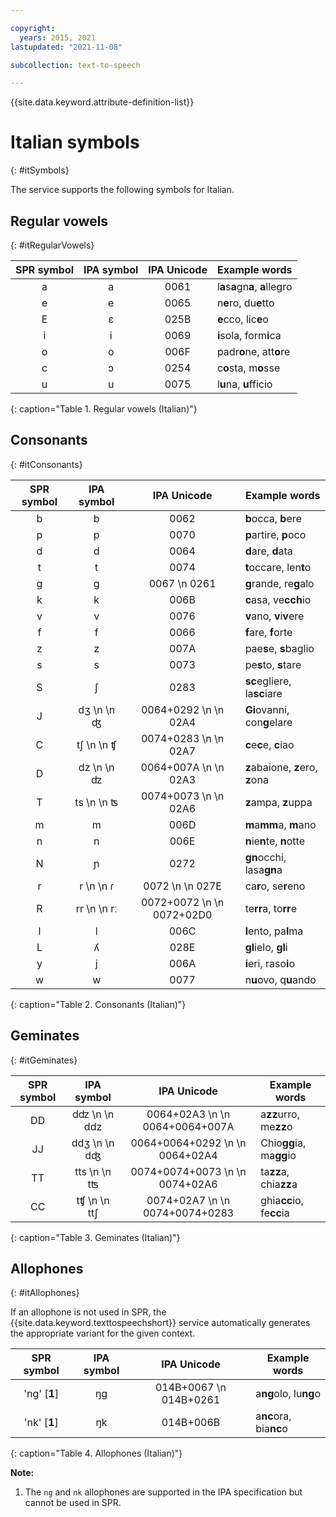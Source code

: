 ```yaml
---

copyright:
  years: 2015, 2021
lastupdated: "2021-11-08"

subcollection: text-to-speech

---
```


{{site.data.keyword.attribute-definition-list}}

# Italian symbols
{: #itSymbols}

The service supports the following symbols for Italian.

## Regular vowels
{: #itRegularVowels}

| SPR symbol | IPA symbol | IPA Unicode | Example words |
|:----------:|:----------:|:-----------:|---------------|
| a | a | 0061 | l**a**s**a**gn**a**, **a**llegro |
| e | e | 0065 | n**e**ro, du**e**tto |
| E | &#603; | 025B | **e**cco, lic**e**o |
| i | i | 0069 | **i**sola, form**i**ca |
| o | o | 006F | padr**o**ne, att**o**re |
| c | &#596; | 0254 | c**o**sta, m**o**sse |
| u | u | 0075 | l**u**na, **u**fficio |
{: caption="Table 1. Regular vowels (Italian)"}

## Consonants
{: #itConsonants}

| SPR symbol | IPA symbol | IPA Unicode | Example words |
|:----------:|:----------:|:-----------:|---------------|
| b | b | 0062 | **b**occa, **b**ere |
| p | p | 0070 | **p**artire, **p**oco |
| d | d | 0064 | **d**are, **d**ata |
| t | t | 0074 | **t**occare, len**t**o |
| g | g | 0067  \n 0261 | **g**rande, re**g**alo |
| k | k | 006B | **c**asa, ve**cch**io |
| v | v | 0076 | **v**ano, **v**i**v**ere |
| f | f | 0066 | **f**are, **f**orte |
| z | z | 007A | pae**s**e, **s**baglio |
| s | s | 0073 | pe**s**to, **s**tare |
| S | &#643; | 0283 | **sc**egliere, la**sc**iare |
| J | d&#658;  \n   \n &#676; | 0064+0292  \n   \n 02A4 | **Gi**ovanni, con**g**elare |
| C | t&#643;  \n   \n &#679; | 0074+0283  \n   \n 02A7 | **c**e**c**e, **c**iao |
| D | dz  \n   \n &#675; | 0064+007A  \n   \n 02A3 | **z**abaione, **z**ero, **z**ona |
| T | ts  \n   \n &#678; | 0074+0073  \n   \n 02A6 | **z**ampa, **z**uppa |
| m | m | 006D | **m**a**mm**a, **m**ano |
| n | n | 006E | **n**ie**n**te, **n**otte |
| N | &#626; | 0272 | **gn**occhi, lasa**gn**a |
| r | r  \n   \n &#638; | 0072  \n   \n 027E | ca**r**o, se**r**eno |
| R | rr  \n   \n r&#720; | 0072+0072  \n   \n 0072+02D0 | te**rr**a, to**rr**e |
| l | l | 006C | **l**ento, pa**l**ma |
| L | &#654; | 028E | **gl**ielo, **gl**i |
| y | j | 006A | **i**eri, raso**i**o |
| w | w | 0077 | n**u**ovo, q**u**ando |
{: caption="Table 2. Consonants (Italian)"}

## Geminates
{: #itGeminates}

| SPR symbol | IPA symbol | IPA Unicode | Example words |
|:----------:|:----------:|:-----------:|---------------|
| DD | d&#675;  \n   \n ddz | 0064+02A3  \n   \n 0064+0064+007A | a**zz**urro, me**zz**o |
| JJ | dd&#658;  \n   \n d&#676; | 0064+0064+0292  \n   \n 0064+02A4 | Chio**gg**ia, ma**gg**io |
| TT | tts  \n   \n t&#678; | 0074+0074+0073  \n   \n 0074+02A6 | ta**zz**a, chia**zz**a |
| CC | t&#679;  \n   \n tt&#643; | 0074+02A7  \n   \n 0074+0074+0283 | ghia**cc**io, fe**cc**ia |
{: caption="Table 3. Geminates (Italian)"}

## Allophones
{: #itAllophones}

If an allophone is not used in SPR, the {{site.data.keyword.texttospeechshort}} service automatically generates the appropriate variant for the given context.

| SPR symbol | IPA symbol | IPA Unicode | Example words |
|:----------:|:----------:|:-----------:|---------------|
| 'ng' [**1**] | &#331;g | 014B+0067  \n 014B+0261 | a**ng**olo, lu**ng**o |
| 'nk' [**1**] | &#331;k | 014B+006B | a**nc**ora, bia**nc**o |
{: caption="Table 4. Allophones (Italian)"}

**Note:**

1.  The `ng` and `nk` allophones are supported in the IPA specification but cannot be used in SPR.
